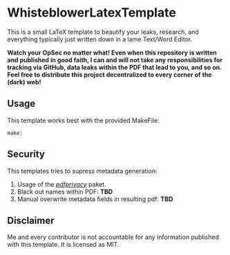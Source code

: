 # WhisteblowerLatexTemplate

This is a small LaTeX template to beautify your leaks, research, and everything typically just written down in a lame Text/Word Editor.

**Watch your OpSec no matter what! Even when this repository is written and published in good faith, I can and will not take any responsibilities for tracking via GitHub, data leaks within the PDF that lead to you, and so on. Feel free to distribute this project decentralized to every corner of the (dark) web!**

## Usage
This template works best with the provided MakeFile:

    make:

## Security
This templates tries to supress metadata generation:

1. Usage of the [_pdfprivacy_](https://ctan.org/pkg/pdfprivacy) paket.
2. Black out names within PDF: **TBD**
3. Manual overwrite metadata fields in resulting pdf: **TBD**

## Disclaimer
Me and every contributor is not accountable for any information published with this template. It is licensed as MIT.
